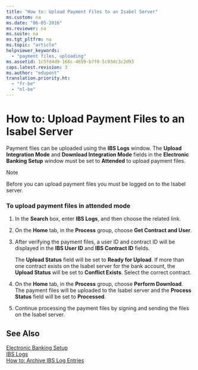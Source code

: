 ```yaml
---
title: "How to: Upload Payment Files to an Isabel Server"
ms.custom: na
ms.date: "06-05-2016"
ms.reviewer: na
ms.suite: na
ms.tgt_pltfrm: na
ms.topic: "article"
helpviewer_keywords: 
  - "payment files, uploading"
ms.assetid: 1c5fd4d9-166c-4659-b7f0-5c93dc3c2d93
caps.latest.revision: 3
ms.author: "edupont"
translation.priority.ht: 
  - "fr-be"
  - "nl-be"
---
```

# How to: Upload Payment Files to an Isabel Server
Payment files can be uploaded using the **IBS Logs** window. The **Upload Integration Mode** and **Download Integration Mode** fields in the **Electronic Banking Setup** window must be set to **Attended** to upload payment files.  
  
> [!NOTE]  
>  Before you can upload payment files you must be logged on to the Isabel server.  
  
### To upload payment files in attended mode  
  
1.  In the **Search** box, enter **IBS Logs**, and then choose the related link.  
  
2.  On the **Home** tab, in the **Process** group, choose **Get Contract and User**.  
  
3.  After verifying the payment files, a user ID and contract ID will be displayed in the **IBS User ID** and **IBS Contract ID** fields.  
  
     The **Upload Status** field will be set to **Ready for Upload**. If more than one contract exists on the Isabel server for the bank account, the **Upload Status** will be set to **Conflict Exists**. Select the correct contract.  
  
4.  On the **Home** tab, in the **Process** group, choose **Perform Download**. The payment files will be uploaded to the Isabel server and the **Process Status** field will be set to **Processed**.  
  
5.  Continue processing the payment files by signing and sending the files on the Isabel server.  
  
## See Also  
 [Electronic Banking Setup](../../LocalFunctionalityForMicrosoftDynamicsNav2016/Belgium/-$-n_11308-electronic-banking-setup-$-.md)   
 [IBS Logs](../../LocalFunctionalityForMicrosoftDynamicsNav2016/Belgium/-$-n_2000010-ibs-logs-$-.md)   
 [How to: Archive IBS Log Entries](../../LocalFunctionalityForMicrosoftDynamicsNav2016/Belgium/how-to-archive-ibs-log-entries.md)